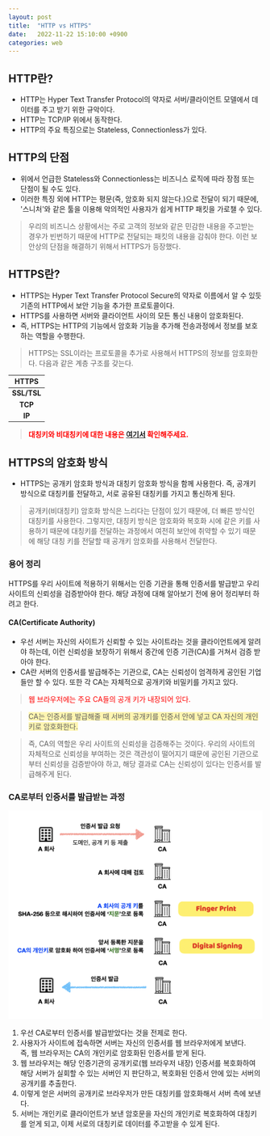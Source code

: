```yaml
---
layout: post
title:  "HTTP vs HTTPS"
date:   2022-11-22 15:10:00 +0900
categories: web
---
```


## HTTP란?
- HTTP는 Hyper Text Transfer Protocol의 약자로 서버/클라이언트 모델에서 데이터를 주고 받기 위한 규악이다.
- HTTP는 TCP/IP 위에서 동작한다.
- HTTP의 주요 특징으로는 Stateless, Connectionless가 있다.


## HTTP의 단점
- 위에서 언급한 Stateless와 Connectionless는 비즈니스 로직에 따라 장점 또는 단점이 될 수도 있다. 
- 이러한 특징 외에 HTTP는 평문(즉, 암호화 되지 않는다.)으로 전달이 되기 때문에, '스니처'와 같은 툴을 이용해 악의적인 사용자가 쉽게 HTTP 패킷을 가로챌 수 있다.

> 우리의 비즈니스 상황에서는 주로 고객의 정보와 같은 민감한 내용을 주고받는 경우가 빈번하기 때문에 HTTP로 전달되는 패킷의 내용을 감춰야 한다.
> 이런 보안상의 단점을 해결하기 위해서 HTTPS가 등장했다.

## HTTPS란?
- HTTPS는 Hyper Text Transfer Protocol Secure의 약자로 이름에서 알 수 있듯 기존의 HTTP에서 보안 기능을 추가한 프로토콜이다.
- HTTPS를 사용하면 서버와 클라이언트 사이의 모든 통신 내용이 암호화된다.
- 즉, HTTPS는 HTTP의 기능에서 암호화 기능을 추가해 전송과정에서 정보를 보호하는 역할을 수행한다.

> HTTPS는 SSL이라는 프로토콜을 추가로 사용해서 HTTPS의 정보를 암호화한다.
> 다음과 같은 계층 구조를 갖는다.

|    HTTPS    |
|:-----------:|
| **SSL/TSL** |
|   **TCP**   |
|   **IP**    |

> <span style="color:red;">**대칭키와 비대칭키에 대한 내용은 [여기서](https://m0o0o0o.github.io/secure/2022/11/22/asymmetric_symmetric_key.html) 확인해주세요.**</span>

## HTTPS의 암호화 방식
- HTTPS는 공개키 암호화 방식과 대칭키 암호화 방식을 함께 사용한다. 즉, 공개키 방식으로 대칭키를 전달하고, 서로 공유된 대칭키를 가지고 통신하게 된다.
> 공개키(비대칭키) 암호화 방식은 느리다는 단점이 있기 때문에, 더 빠른 방식인 대칭키를 사용한다. 
> 그렇지만, 대칭키 방식은 암호화와 복호화 시에 같은 키를 사용하기 때문에 대칭키를 전달하는 과정에서 여전히 보안에 취약할 수 있기 때문에 해당 대칭 키를 전달할 때 공개키 암호화를 사용해서 전달한다.

### 용어 정리
HTTPS를 우리 사이트에 적용하기 위해서는 인증 기관을 통해 인증서를 발급받고 우리 사이트의 신뢰성을 검증받아야 한다. 해당 과정에 대해 알아보기 전에 
용어 정리부터 하려고 한다.

#### CA(Certificate Authority)
- 우선 서버는 자신의 사이트가 신뢰할 수 있는 사이트라는 것을 클라이언트에게 알려야 하는데, 이런 신뢰성을 보장하기 위해서 중간에 인증 기관(CA)를 거쳐서 검증 받아야 한다.
- CA란 서버의 인증서를 발급해주는 기관으로, CA는 신뢰성이 엄격하게 공인된 기업들만 할 수 있다. 또한 각 CA는 자체적으로 공개키와 비밀키를 가지고 있다.

> <span style="color:red;">웹 브라우저에는 주요 CA들의 공개 키가 내장되어 있다.</span>

> <span style='background-color:#fff5b1'>CA는 인증서를 발급해줄 때 서버의 공개키를 인증서 안에 넣고 CA 자신의 개인키로 암호화한다.</span>

> 즉, CA의 역할은 우리 사이트의 신뢰성을 검증해주는 것이다. 우리의 사이트의 자체적으로 신뢰성을 부여하는 것은 객관성이 떨어지기 떄문에
> 공인된 기관으로부터 신뢰성을 검증받아야 하고, 해당 결과로 CA는 신뢰성이 있다는 인증서를 발급해주게 된다.

### CA로부터 인증서를 발급받는 과정

<img src="/public/img/CA.png" width="" height="" alt="CA" />

1. 우선 CA로부터 인증서를 발급받았다는 것을 전제로 한다.
2. 사용자가 사이트에 접속하면 서버는 자신의 인증서를 웹 브라우저에게 보낸다.   
즉, 웹 브라우저는 CA의 개인키로 암호화된 인증서를 받게 된다. 
3. 웹 브라우저는 해당 인증기관의 공개키로(웹 브라우저 내장) 인증서를 복호화하여 해당 서버가 실회할 수 있는 서버인 지 판단하고, 복호화된 인증서 안에 있는 서버의 공개키를 추출한다.
4. 이렇게 얻은 서버의 공개키로 브라우저가 만든 대칭키를 암호화해서 서버 측에 보낸다.
5. 서버는 개인키로 클라이언트가 보낸 암호문을 자신의 개인키로 복호화하여 대칭키를 얻게 되고, 이제 서로의 대칭키로 데이터를 주고받을 수 있게 된다.

